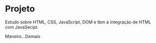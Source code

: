 # Projeto
 Estudo sobre HTML, CSS, JavaScript, DOM e tbm a integração de HTML com JavaSecipt.

 Maneiro...Demais

